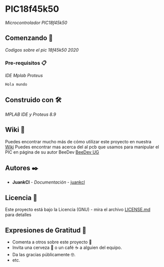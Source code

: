 # PIC18f45k50

_Microcontrolador PIC18f45k50_

## Comenzando 🚀

_Codigos sobre el pic 18f45k50 2020_


### Pre-requisitos 📋

_IDE Mplab_
_Proteus_

```
Hola mundo
```

## Construido con 🛠️

_MPLAB IDE y Proteus 8.9_


## Wiki 📖

Puedes encontrar mucho más de cómo utilizar este proyecto en nuestra [Wiki](https://github.com/tu/proyecto/wiki)
Puedes encontrar mas acerca del al pcb que usamos para manipular el PIC en página de su autor BeeDev [BeeDev UG](https://sites.google.com/view/beedev/p%C3%A1gina-principal?authuser=0)

## Autores ✒️

* **JuankCl** - *Documentación* - [juankcl](https://github.com/juankcl)

## Licencia 📄

Este proyecto está bajo la Licencia (GNU) - mira el archivo [LICENSE.md](LICENSE) para detalles

## Expresiones de Gratitud 🎁

* Comenta a otros sobre este proyecto 📢
* Invita una cerveza 🍺 o un café ☕ a alguien del equipo. 
* Da las gracias públicamente 🤓.
* etc.

